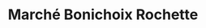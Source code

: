 ---
title: "Marché  Bonichoix Rochette"
url: /roxton-falls/marche-bonichoix-rochette/
shop: Supermarkt
---